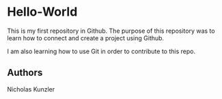 # Hello-World

This is my first repository in Github. The purpose of this repository was to learn how to connect and create a project using Github. 

I am also learning how to use Git in order to contribute to this repo.

## Authors
Nicholas Kunzler
